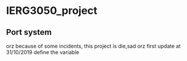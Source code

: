 # IERG3050_project
<h2>Port system</h2>
orz because of some incidents, this project is die,sad orz
first update
at 31/10/2019
define the variable
